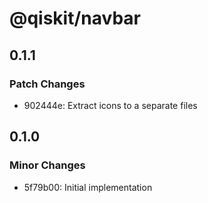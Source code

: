 # @qiskit/navbar

## 0.1.1

### Patch Changes

- 902444e: Extract icons to a separate files

## 0.1.0

### Minor Changes

- 5f79b00: Initial implementation

